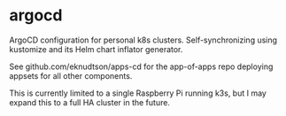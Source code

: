 # argocd

ArgoCD configuration for personal k8s clusters.  Self-synchronizing using kustomize and its Helm chart inflator generator.

See github.com/eknudtson/apps-cd for the app-of-apps repo deploying appsets for all other components.

This is currently limited to a single Raspberry Pi running k3s, but I may expand this to a full HA cluster in the future.
